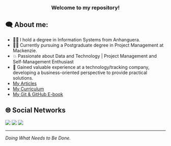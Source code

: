 <h3 align="center">Welcome to my repository!</h3>

<h2 align="left">🗨 About me:</h2>

 - 👨‍🎓 I hold a degree in Information Systems from Anhanguera.
 - 👨‍💻 Currently pursuing a Postgraduate degree in Project Management at Mackenzie.
 - 💥 Passionate about Data and Technology | Project Management and Self-Management Enthusiast
 - 🔭 Gained valuable experience at a technology/tracking company, developing a business-oriented perspective to provide practical solutions.
 - [My Articles](https://medium.com/@lorenzouriel)
 - [My Curriculum](https://drive.google.com/file/d/13Jw5vm5xbmuxQcRS03gDk1VaDsPF5qBU/view?usp=sharing)
 - [My Git & GitHub E-book](https://github.com/lorenzouriel/ebook-git-github)


<h2 align="left">🌐 Social Networks</h2>
<a href="https://www.linkedin.com/in/lorenzo-uriel-6171b7186/" target="_blank"><img src="https://img.shields.io/badge/-LinkedIn-%230077B5?style=for-the-badge&logo=linkedin&logoColor=white" target="_blank"></a> 
<a href="https://medium.com/@lorenzouriel" target="_blank"><img src="https://img.shields.io/badge/Medium-12100E?style=for-the-badge&logo=medium&logoColor=white" target="_blank"></a> 
<a href = "mailto:lorenzouriel394@gmail.com"><img src="https://img.shields.io/badge/-Gmail-%23333?style=for-the-badge&logo=gmail&logoColor=white" target="_blank"></a>

</div>

---

*Doing What Needs to Be Done.*
